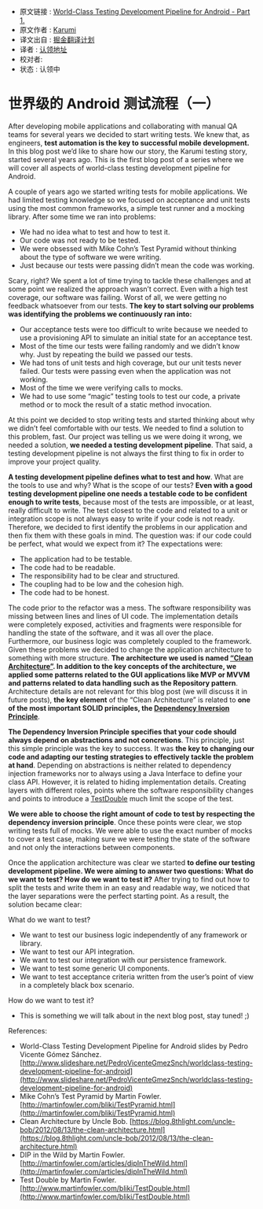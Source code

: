 * 原文链接 : [World-Class Testing Development Pipeline for Android - Part 1.](http://blog.karumi.com/world-class-testing-development-pipeline-for-android/)
* 原文作者 : [Karumi](hello@karumi.com)
* 译文出自 : [掘金翻译计划](https://github.com/xitu/gold-miner)
* 译者 : [认领地址](https://github.com/xitu/gold-miner/issues/111)
* 校对者: 
* 状态 : 认领中

# 世界级的 Android 测试流程（一）

After developing mobile applications and collaborating with manual QA teams for several years we decided to start writing tests. We knew that, as engineers, **test automation is the key to successful mobile development.** In this blog post we’d like to share how our story, the Karumi testing story, started several years ago. This is the first blog post of a series where we will cover all aspects of world-class testing development pipeline for Android.

A couple of years ago we started writing tests for mobile applications. We had limited testing knowledge so we focused on acceptance and unit tests using the most common frameworks, a simple test runner and a mocking library. After some time we ran into problems:

- We had no idea what to test and how to test it.
- Our code was not ready to be tested.
- We were obsessed with Mike Cohn’s Test Pyramid without thinking about the type of software we were writing.
- Just because our tests were passing didn’t mean the code was working.

Scary, right? We spent a lot of time trying to tackle these challenges and at some point we realized the approach wasn’t correct. Even with a high test coverage, our software was failing. Worst of all, we were getting no feedback whatsoever from our tests. **The key to start solving our problems was identifying the problems we continuously ran into:**

- Our acceptance tests were too difficult to write because we needed to use a provisioning API to simulate an initial state for an acceptance test.
- Most of the time our tests were failing randomly and we didn’t know why. Just by repeating the build we passed our tests.
- We had tons of unit tests and high coverage, but our unit tests never failed. Our tests were passing even when the application was not working.
- Most of the time we were verifying calls to mocks.
- We had to use some “magic” testing tools to test our code, a private method or to mock the result of a static method invocation.

At this point we decided to stop writing tests and started thinking about why we didn’t feel comfortable with our tests. We needed to find a solution to this problem, fast. Our project was telling us we were doing it wrong, we needed a solution, **we needed a testing development pipeline**. That said, a testing development pipeline is not always the first thing to fix in order to improve your project quality.

**A testing development pipeline defines what to test and how**. What are the tools to use and why? What is the scope of our tests? **Even with a good testing development pipeline one needs a testable code to be confident enough to write tests**, because most of the tests are impossible, or at least, really difficult to write. The test closest to the code and related to a unit or integration scope is not always easy to write if your code is not ready. Therefore, we decided to first identify the problems in our application and then fix them with these goals in mind. The question was: if our code could be perfect, what would we expect from it? The expectations were:

- The application had to be testable.
- The code had to be readable.
- The responsibility had to be clear and structured.
- The coupling had to be low and the cohesion high.
- The code had to be honest.

The code prior to the refactor was a mess. The software responsibility was missing between lines and lines of UI code. The implementation details were completely exposed, activities and fragments were responsible for handling the state of the software, and it was all over the place. Furthermore, our business logic was completely coupled to the framework. Given these problems we decided to change the application architecture to something with more structure. **The architecture we used is named [“Clean Architecture”](https://blog.8thlight.com/uncle-bob/2012/08/13/the-clean-architecture.html). In addition to the key concepts of the architecture, we applied some patterns related to the GUI applications like MVP or MVVM and patterns related to data handling such as the Repository pattern**. Architecture details are not relevant for this blog post (we will discuss it in future posts), **the key element** of the “Clean Architecture” is related to **one of the most important SOLID principles, the [Dependency Inversion Principle](http://martinfowler.com/articles/dipInTheWild.html)**.

**The Dependency Inversion Principle specifies that your code should always depend on abstractions and not concretions**. This principle, just this simple principle was the key to success. It was **the key to changing our code and adapting our testing strategies to effectively tackle the problem at hand**. Depending on abstractions is neither related to dependency injection frameworks nor to always using a Java Interface to define your class API. However, it is related to hiding implementation details. Creating layers with different roles, points where the software responsibility changes and points to introduce a [TestDouble](http://www.martinfowler.com/bliki/TestDouble.html) much limit the scope of the test.

**We were able to choose the right amount of code to test by respecting the dependency inversion principle**. Once these points were clear, we stop writing tests full of mocks. We were able to use the exact number of mocks to cover a test case, making sure we were testing the state of the software and not only the interactions between components.

Once the application architecture was clear we started **to define our testing development pipeline. We were aiming to answer two questions: What do we want to test? How do we want to test it?** After trying to find out how to split the tests and write them in an easy and readable way, we noticed that the layer separations were the perfect starting point. As a result, the solution became clear:

What do we want to test?

- We want to test our business logic independently of any framework or library.
- We want to test our API integration.
- We want to test our integration with our persistence framework.
- We want to test some generic UI components.
- We want to test acceptance criteria written from the user’s point of view in a completely black box scenario.

How do we want to test it?

- This is something we will talk about in the next blog post, stay tuned! ;)

References:

- World-Class Testing Development Pipeline for Android slides by Pedro Vicente Gómez Sánchez. [http://www.slideshare.net/PedroVicenteGmezSnch/worldclass-testing-development-pipeline-for-android](http://www.slideshare.net/PedroVicenteGmezSnch/worldclass-testing-development-pipeline-for-android)
- Mike Cohn’s Test Pyramid by Martin Fowler. [http://martinfowler.com/bliki/TestPyramid.html](http://martinfowler.com/bliki/TestPyramid.html)
- Clean Architecture by Uncle Bob. [https://blog.8thlight.com/uncle-bob/2012/08/13/the-clean-architecture.html](https://blog.8thlight.com/uncle-bob/2012/08/13/the-clean-architecture.html)
- DIP in the Wild by Martin Fowler.[http://martinfowler.com/articles/dipInTheWild.html](http://martinfowler.com/articles/dipInTheWild.html)
- Test Double by Martin Fowler. [http://www.martinfowler.com/bliki/TestDouble.html](http://www.martinfowler.com/bliki/TestDouble.html)

